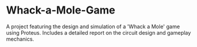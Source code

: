 # Whack-a-Mole-Game
A project featuring the design and simulation of a 'Whack a Mole' game using Proteus. Includes a detailed report on the circuit design and gameplay mechanics.
